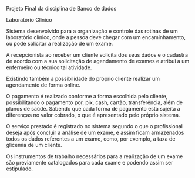 Projeto Final da disciplina de Banco de dados 

Laboratório Clínico

Sistema desenvolvido para a organização e controle das rotinas de um laboratório
clínico, onde a pessoa deve chegar com um encaminhamento, ou pode solicitar a
realização de um exame.

A recepcionista ao receber um cliente solicita dos seus dados e o cadastra de
acordo com a sua solicitação de agendamento de exames e atribui a um enfermeiro
ou técnico tal atividade.

Existindo também a possibilidade do próprio cliente realizar um agendamento de
forma online.

O pagamento é realizado conforme a forma escolhida pelo cliente, possibilitando o
pagamento por, pix, cash, cartão, transferência, além de planos de saúde. Sabendo
que cada forma de pagamento está sujeita a diferenças no valor cobrado, o que é
apresentado pelo próprio sistema.

O serviço prestado é registrado no sistema segundo o que o profissional deseja
após concluir a análise de um exame, e assim ficam armazenados todos os dados
referentes a um exame, como, por exemplo, a taxa de glicemia de um cliente.

Os instrumentos de trabalho necessários para a realização de um exame são
previamente catalogados para cada exame e podendo assim ser estipulado.


